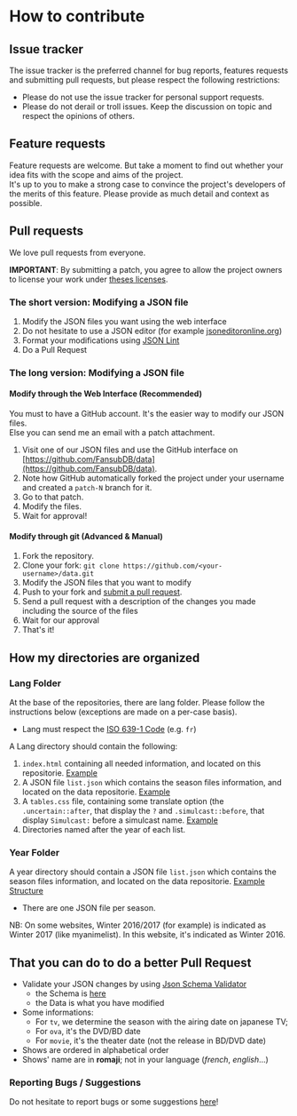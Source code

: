 # How to contribute

## Issue tracker

The issue tracker is the preferred channel for bug reports, features requests and submitting pull requests, but please respect the following restrictions:

 * Please do not use the issue tracker for personal support requests.
 * Please do not derail or troll issues. Keep the discussion on topic and respect the opinions of others.

## Feature requests

Feature requests are welcome. But take a moment to find out whether your idea fits with the scope and aims of the project.<br>It's up to you to make a strong case to convince the project's developers of the merits of this feature. Please provide as much detail and context as possible.

## Pull requests 

We love pull requests from everyone.

**IMPORTANT**: By submitting a patch, you agree to allow the project owners to license your work under [theses licenses][License].

### The short version: Modifying a JSON file

1. Modify the JSON files you want using the web interface
2. Do not hesitate to use a JSON editor (for example [jsoneditoronline.org][JSONEditor])
3. Format your modifications using [JSON Lint][JSONFormat]
4. Do a Pull Request

### The long version: Modifying a JSON file

#### Modify through the Web Interface (Recommended)

You must to have a GitHub account. It's the easier way to modify our JSON files.
<br>Else you can send me an email with a patch attachment.

1. Visit one of our JSON files and use the GitHub interface on [https://github.com/FansubDB/data](https://github.com/FansubDB/data).
2. Note how GitHub automatically forked the project under your username and created a `patch-N` branch for it.
3. Go to that patch.
4. Modify the files.
5. Wait for approval!

#### Modify through git (Advanced & Manual)

 1. Fork the repository.
 2. Clone your fork: ```git clone https://github.com/<your-username>/data.git```
 2. Modify the JSON files that you want to modify
 3. Push to your fork and [submit a pull request][pr].
 4. Send a pull request with a description of the changes you made including the source of the files
 5. Wait for our approval
 6. That's it!

## How my directories are organized

### Lang Folder

At the base of the repositories, there are lang folder. Please follow the instructions below (exceptions are made on a per-case basis).

* Lang must respect the [ISO 639-1 Code][ISOCode] (e.g. ```fr```)

A Lang directory should contain the following:

1. `index.html` containing all needed information, and located on this repositorie. [Example][index]
2. A JSON file `list.json` which contains the season files information, and located on the data repositorie. [Example][list]
3. A `tables.css` file, containing some translate option (the `.uncertain::after`, that display the `?` and `.simulcast::before`, that display `Simulcast:` before a simulcast name. [Example][css]
4. Directories named after the year of each list.

### Year Folder

A year directory should contain a JSON file `list.json` which contains the season files information, and located on the data repositorie. [Example][seasonJSON] [Structure][struct]
  * There are one JSON file per season.
  
NB: On some websites, Winter 2016/2017 (for example) is indicated as Winter 2017 (like myanimelist). In this website, it's indicated as Winter 2016.
  
## That you can do to do a better Pull Request

* Validate your JSON changes by using [Json Schema Validator][JSONValidator]
  * the Schema is [here][schemaJSON]
  * the Data is what you have modified
* Some informations:
  * For `tv`, we determine the season with the airing date on japanese TV;
  * For `ova`, it's the DVD/BD date
  * For `movie`, it's the theater date (not the release in BD/DVD date)
* Shows are ordered in alphabetical order
* Shows' name are in **romaji**; not in your language (*french*, *english*...)

### Reporting Bugs / Suggestions

Do not hesitate to report bugs or some suggestions [here][NEWIssue]!

[pr]: https://github.com/FansubDB/data/compare/
[JSONEditor]: https://jsoneditoronline.org
[JSONFormat]: https://jsonlint.com
[index]: fr/index.html
[list]: fr/list.json
[css]: fr/tables.css
[seasonJSON]: https://github.com/FansubDB/data/blob/master/fr/2014/automne.json
[struct]: README.md#the-json-file-of-the-season-animes
[JSONValidator]: http://json-schema-validator.herokuapp.com
[schemaJSON]: https://github.com/FansubDB/data/blob/master/season-schema.json
[NEWIssue]: https://github.com/FansubDB/fansubdb.github.io/issues/new
[ISOCode]: https://www.loc.gov/standards/iso639-2/php/code_list.php
[License]: README.md#license
